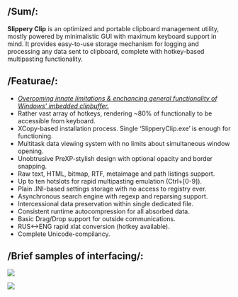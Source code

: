 ## /Sum/:
**Slippery Clip** is an optimized and portable clipboard management utility, mostly powered by minimalistic GUI with maximum keyboard support in mind. It provides easy-to-use storage mechanism for logging and processing any data sent to clipboard, complete with hotkey-based multipasting functionality.

## /Featurae/:
- _<u>*Overcoming innate limitations & enchancing general functionality of Windows' imbedded clipbuffer.*</u>_  
- Rather vast array of hotkeys, rendering ~80% of functionally to be accessible from keyboard.
- XCopy-based installation process. Single ‘SlipperyClip.exe’ is enough for functioning.
- Multitask data viewing system with no limits about simultaneous window opening.
- Unobtrusive PreXP-stylish design with optional opacity and border snapping.
- Raw text, HTML, bitmap, RTF, metaimage and path listings support.
- Up to ten hotslots for rapid multipasting emulation (Ctrl+[0-9]).
- Plain .INI-based settings storage with no access to registry ever.
- Asynchronous search engine with regexp and reparsing support.
- Intercessional data preservation within single dedicated file.
- Consistent runtime autocompression for all absorbed data.
- Basic Drag/Drop support for outside communications.
- RUS<->ENG rapid xlat conversion (hotkey available).
- Complete Unicode-compilancy.

## /Brief samples of interfacing/:
![](http://download-codeplex.sec.s-msft.com/Download?ProjectName=slipperyclip&DownloadId=908977)

![](http://download-codeplex.sec.s-msft.com/Download?ProjectName=slipperyclip&DownloadId=909008)
